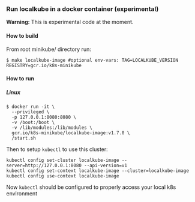### Run localkube in a docker container (experimental)

**Warning:** This is experimental code at the moment.

#### How to build
From root minikube/ directory run:
```console
$ make localkube-image #optional env-vars: TAG=LOCALKUBE_VERSION REGISTRY=gcr.io/k8s-minikube
```

#### How to run

##### Linux
```console
$ docker run -it \
  --privileged \
  -p 127.0.0.1:8080:8080 \
  -v /boot:/boot \
  -v /lib/modules:/lib/modules \
  gcr.io/k8s-minikube/localkube-image:v1.7.0 \
  /start.sh
```

Then to setup `kubectl` to use this cluster:
```console
kubectl config set-cluster localkube-image --server=http://127.0.0.1:8080 --api-version=v1
kubectl config set-context localkube-image --cluster=localkube-image
kubectl config use-context localkube-image
```
Now `kubectl` should be configured to properly access your local k8s environment
